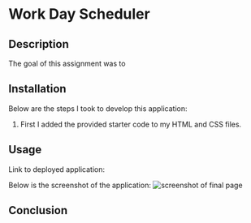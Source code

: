 # Work Day Scheduler
## Description
The goal of this assignment was to 


## Installation
Below are the steps I took to develop this application: 
1. First I added the provided starter code to my HTML and CSS files. 

## Usage
Link to deployed application: 

Below is the screenshot of the application:
![screenshot of final page]()

## Conclusion
